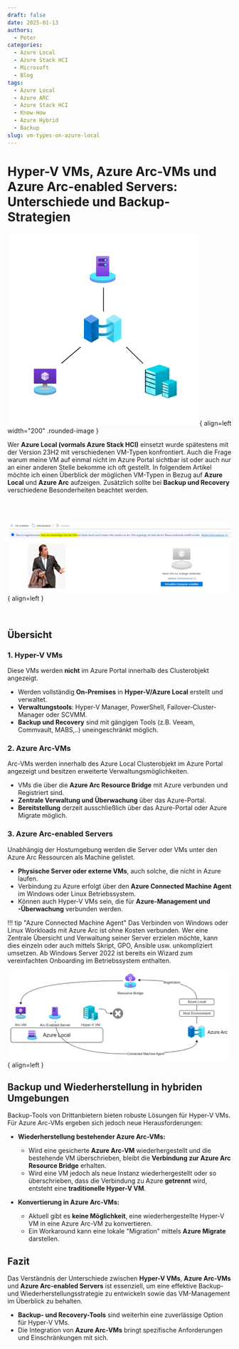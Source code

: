 ```yaml
---
draft: false
date: 2025-01-13
authors:
  - Peter
categories:
  - Azure Local
  - Azure Stack HCI
  - Microsoft
  - Blog
tags:
  - Azure Local
  - Azure ARC
  - Azure Stack HCI
  - Know-How
  - Azure Hybrid
  - Backup
slug: vm-types-on-azure-local
---
```


# Hyper-V VMs, Azure Arc-VMs und Azure Arc-enabled Servers: Unterschiede und Backup-Strategien

![VM-Types](../images/posts/vm-types-title.png){ align=left width="200" .rounded-image }

Wer **Azure Local (vormals Azure Stack HCI)** einsetzt wurde spätestens mit der Version 23H2 mit verschiedenen VM-Typen konfrontiert. Auch die Frage warum meine VM auf einmal nicht im Azure Portal sichtbar ist oder auch nur an einer anderen Stelle bekomme ich oft gestellt. In folgendem Artikel möchte ich einen Überblick der möglichen VM-Typen in Bezug auf **Azure Local** und **Azure Arc** aufzeigen. Zusätzlich sollte bei **Backup und Recovery** verschiedene Besonderheiten beachtet werden.

<!-- more -->

<br>

<br>

![confused-empty-portal](../images/posts/confused-empty-portal.png){ align=left }

<br>

## Übersicht

### 1. Hyper-V VMs
Diese VMs werden **nicht** im Azure Portal innerhalb des Clusterobjekt angezeigt.

- Werden vollständig **On-Premises** in **Hyper-V/Azure Local** erstellt und verwaltet.  
- **Verwaltungstools**: Hyper-V Manager, PowerShell, Failover-Cluster-Manager oder SCVMM.  
- **Backup und Recovery** sind mit gängigen Tools (z.B. Veeam, Commvault, MABS,..) uneingeschränkt möglich.

### 2. Azure Arc-VMs
Arc-VMs werden innerhalb des Azure Local Clusterobjekt im Azure Portal angezeigt und besitzen erweiterte Verwaltungsmöglichkeiten.

- VMs die über die **Azure Arc Resource Bridge** mit Azure verbunden und Registriert sind.  
- **Zentrale Verwaltung und Überwachung** über das Azure-Portal.  
- **Bereitstellung** derzeit ausschließlich über das Azure-Portal oder Azure Migrate möglich.

### 3. Azure Arc-enabled Servers
Unabhängig der Hostumgebung werden die Server oder VMs unter den Azure Arc Ressourcen als Machine gelistet.

- **Physische Server oder externe VMs**, auch solche, die nicht in Azure laufen.  
- Verbindung zu Azure erfolgt über den **Azure Connected Machine Agent** im Windows oder Linux Betriebssystem.  
- Können auch Hyper-V VMs sein, die für **Azure-Management und -Überwachung** verbunden werden.

!!! tip "Azure Connected Machine Agent"
    Das Verbinden von Windows oder Linux Workloads mit Azure Arc ist ohne Kosten verbunden. Wer eine Zentrale Übersicht und Verwaltung seiner Server erzielen möchte, kann dies einzeln oder auch mittels Skript, GPO, Ansible usw. unkompliziert umsetzen. Ab Windows Server 2022 ist bereits ein Wizard zum vereinfachten Onboarding im Betriebssystem enthalten.

![VM-Types-Overview](../images/posts/vm-types.png){ align=left }


## Backup und Wiederherstellung in hybriden Umgebungen

Backup-Tools von Drittanbietern bieten robuste Lösungen für Hyper-V VMs. Für Azure Arc-VMs ergeben sich jedoch neue Herausforderungen:

- **Wiederherstellung bestehender Azure Arc-VMs:**  
  - Wird eine gesicherte **Azure Arc-VM** wiederhergestellt und die bestehende VM überschrieben, bleibt die **Verbindung zur Azure Arc Resource Bridge** erhalten.  
  - Wird eine VM jedoch als neue Instanz wiederhergestellt oder so überschrieben, dass die Verbindung zu Azure **getrennt** wird, entsteht eine **traditionelle Hyper-V VM**.

- **Konvertierung in Azure Arc-VMs:**  
  - Aktuell gibt es **keine Möglichkeit**, eine wiederhergestellte Hyper-V VM in eine Azure Arc-VM zu konvertieren.  
  - Ein Workaround kann eine lokale "Migration" mittels **Azure Migrate** darstellen.


## Fazit

Das Verständnis der Unterschiede zwischen **Hyper-V VMs**, **Azure Arc-VMs** und **Azure Arc-enabled Servers** ist essenziell, um eine effektive Backup- und Wiederherstellungsstrategie zu entwickeln sowie das VM-Management im Überblick zu behalten.  

- **Backup- und Recovery-Tools** sind weiterhin eine zuverlässige Option für Hyper-V VMs.  
- Die Integration von **Azure Arc-VMs** bringt spezifische Anforderungen und Einschränkungen mit sich.  
